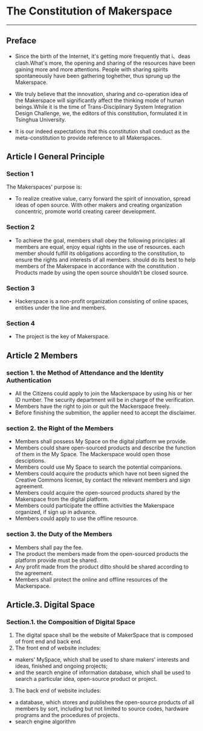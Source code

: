 # The Constitution of Makerspace
--- 
## Preface
- Since the birth of the Internet, it's getting more frequently that i、deas clash.What's more, the opening and sharing of the resources have been gaining more and more attentions. People with sharing spirits spontaneously have been gathering toghether, thus sprung up the Makerspace.

- We truly believe that the innovation, sharing and co-operation idea of the Makerspace will significantly affect the thinking mode of human beings.While it is the time of Trans-Disciplinary System Integration Design Challenge, we, the editors of this constitution, formulated it in Tsinghua University.

- It is our indeed expectations that this constitution shall conduct as the meta-constitution to provide reference to all Makerspaces.


## Article I  General Principle

### Section 1

The Makerspaces' purpose is:

- To realize creative value, carry forward the spirit of innovation, spread  ideas of open source.
With other makers and creating organization concentric, promote world creating career development.

### Section 2

- To achieve the goal, members shall obey  the following principles:
all members are equal, enjoy equal rights in the use of resources.
each member should fulfill its obligations according to the constitution, to ensure the rights and interests of all members.
should do its best to help  members of  the Makerspace in accordance with the constitution .
Products made by using the open source shouldn’t be closed source.

### Section 3

- Hackerspace  is a non-profit organization consisting of online spaces, entities under the line and members.

### Section 4

- The project is the key of Makerspace.

## Article 2 Members

### section 1. the Method of Attendance and the Identity Authentication
- All the Citizens could apply to join the Mackerspace by using his or her ID number. The security department will be in charge of the verification.
- Members have the right to join or quit the Mackerspace freely.
- Before finishing the submition, the applier need to accept the disclaimer.

### section 2. the Right of the Members
- Members shall possess My Space on the digital platform we provide.
- Members could share open-sourced  products and describe the function of them in the My Space. The Mackerspace would  open those desciptions.
- Members could use My Space to search the potential companions.
- Members could acquire the products which have not been signed the Creative Commons license, by contact the relevant members and sign agreement.
- Members could acquire the open-sourced products shared by the Makerspace from the digital platform. 
- Members could participate the offline activities the Makerspace organized, if sign up in advance.
-  Members could apply to use the offline resource.

### section 3. the Duty of the Members
- Members shall pay the fee.
- The product the members made from the open-sourced products the platform provide must be shared.
- Any profit made from the product ditto should be shared according to the agreement.
- Members shall protect the online and offline resources of the Mackerspace. 

## Article.3. Digital Space
### Section.1. the Composition of Digital Space
1. The digital space shall be the website of MakerSpace that is composed of front end and back end.
2. The front end of website includes:
- makers' MySpace, which shall be used to share makers' interests and ideas, finished and ongoing projects;
- and the search engine of information database, which shall be used to search a particular idea,  open-source product or project.
3. The back end of website includes:
- a database, which stores and publishes the open-source products of all members by sort, including but not limited to source codes, hardware programs and the procedures of projects.
- search engine algorithm

